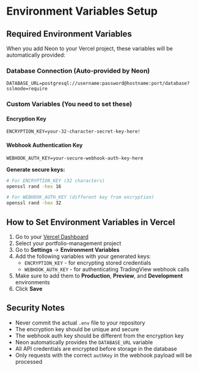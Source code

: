# Environment Variables Setup

## Required Environment Variables

When you add Neon to your Vercel project, these variables will be automatically provided:

### Database Connection (Auto-provided by Neon)
```
DATABASE_URL=postgresql://username:password@hostname:port/database?sslmode=require
```

### Custom Variables (You need to set these)

#### Encryption Key
```
ENCRYPTION_KEY=your-32-character-secret-key-here!
```

#### Webhook Authentication Key
```
WEBHOOK_AUTH_KEY=your-secure-webhook-auth-key-here
```

**Generate secure keys:**
```bash
# For ENCRYPTION_KEY (32 characters)
openssl rand -hex 16

# For WEBHOOK_AUTH_KEY (different key from encryption)
openssl rand -hex 32
```

## How to Set Environment Variables in Vercel

1. Go to your [Vercel Dashboard](https://vercel.com/dashboard)
2. Select your portfolio-management project
3. Go to **Settings** → **Environment Variables**
4. Add the following variables with your generated keys:
   - `ENCRYPTION_KEY` - for encrypting stored credentials
   - `WEBHOOK_AUTH_KEY` - for authenticating TradingView webhook calls
5. Make sure to add them to **Production**, **Preview**, and **Development** environments
6. Click **Save**

## Security Notes

- Never commit the actual `.env` file to your repository
- The encryption key should be unique and secure
- The webhook auth key should be different from the encryption key
- Neon automatically provides the `DATABASE_URL` variable
- All API credentials are encrypted before storage in the database
- Only requests with the correct `authKey` in the webhook payload will be processed
